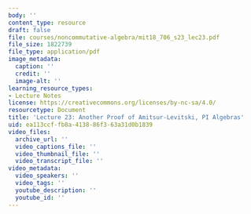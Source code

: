 ```yaml
---
body: ''
content_type: resource
draft: false
file: courses/noncommutative-algebra/mit18_706_s23_lec23.pdf
file_size: 1822739
file_type: application/pdf
image_metadata:
  caption: ''
  credit: ''
  image-alt: ''
learning_resource_types:
- Lecture Notes
license: https://creativecommons.org/licenses/by-nc-sa/4.0/
resourcetype: Document
title: 'Lecture 23: Another Proof of Amitsur-Levitski, PI Algebras'
uid: ea113ccf-fb8a-4138-86f3-63a31d0b1839
video_files:
  archive_url: ''
  video_captions_file: ''
  video_thumbnail_file: ''
  video_transcript_file: ''
video_metadata:
  video_speakers: ''
  video_tags: ''
  youtube_description: ''
  youtube_id: ''
---
```

